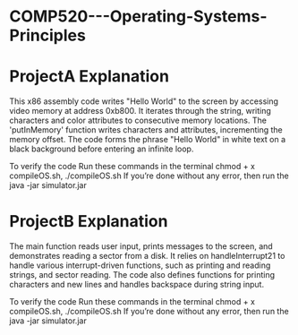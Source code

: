 # COMP520---Operating-Systems-Principles

# ProjectA Explanation
This x86 assembly code writes "Hello World" to the screen by accessing video memory at address 0xb800. It iterates through the string, writing characters and color attributes to consecutive memory locations. The 'putInMemory' function writes characters and attributes, incrementing the memory offset. The code forms the phrase "Hello World" in white text on a black background before entering an infinite loop.

To verify the code
Run these commands in the terminal chmod + x compileOS.sh, ./compileOS.sh  If you’re done without any error, then run the java -jar simulator.jar 

# ProjectB Explanation
The main function reads user input, prints messages to the screen, and demonstrates reading a sector from a disk. It relies on handleInterrupt21 to handle various interrupt-driven functions, such as printing and reading strings, and sector reading. The code also defines functions for printing characters and new lines and handles backspace during string input. 

To verify the code
Run these commands in the terminal chmod + x compileOS.sh, ./compileOS.sh  If you’re done without any error, then run the java -jar simulator.jar 
